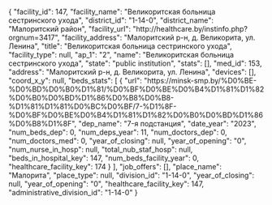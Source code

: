 {
    "facility_id": 147,
    "facility_name": "Великоритская больница сестринского ухода",
    "district_id": "1-14-0",
    "district_name": "Малоритский район",
    "facility_url": "http:\/\/healthcare.by\/instinfo.php?orgnum=3417",
    "facility_address": "Малоритский р-н, д. Великорита, ул. Ленина",
    "title": "Великоритская больница сестринского ухода",
    "facility_type": null,
    "ap_1": "2",
    "name": "Великоритская больница сестринского ухода",
    "state": "public institution",
    "stats": [],
    "med_id": 153,
    "address": "Малоритский р-н, д. Великорита, ул. Ленина",
    "devices": [],
    "coord_x_y": null,
    "beds_stats": [
        {
            "url": "https:\/\/minsk-smp.by\/%D0%BE-%D0%BD%D0%B0%D1%81\/%D0%BF%D0%BE%D0%B4%D1%81%D1%82%D0%B0%D0%BD%D1%86%D0%B8%D0%B8-%D1%81%D1%81%D0%BC%D0%BF\/7-%D1%8F-%D0%BF%D0%BE%D0%B4%D1%81%D1%82%D0%B0%D0%BD%D1%86%D0%B8%D1%8F",
            "dep_name": "7-я подстанция",
            "date_year": "2023",
            "num_beds_dep": 0,
            "num_deps_year": 11,
            "num_doctors_dep": 0,
            "num_doctors_med": 0,
            "year_of_closing": null,
            "year_of_opening": "0",
            "num_nurse_in_hosp": null,
            "total_nub_staf_hosp": null,
            "beds_in_hospital_key": 147,
            "num_beds_facility_year": 0,
            "healthcare_facility_key": 174
        }
    ],
    "job_offers": [],
    "place_name": "Малорита",
    "place_type": null,
    "division_id": "1-14-0",
    "year_of_closing": null,
    "year_of_opening": "0",
    "healthcare_facility_key": 147,
    "administrative_division_id": "1-14-0"
}
